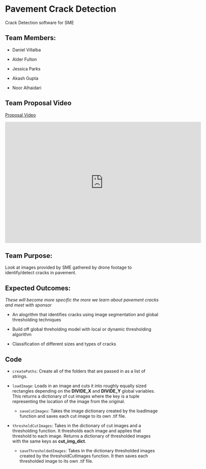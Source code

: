 # Pavement Crack Detection

Crack Detection software for SME

## Team Members:

- Daniel Villalba

- Alder Fulton

- Jessica Parks

- Akash Gupta

- Noor Alhaidari

## Team Proposal Video

[Proposal Video](https://mediaspace.msu.edu/media/SME_Proposal_Video/1_zyp7lfsq)

<iframe id="kaltura_player" src="https://cdnapisec.kaltura.com/p/811482/sp/81148200/embedIframeJs/uiconf_id/27551951/partner_id/811482?iframeembed=true&playerId=kaltura_player&entry_id=1_zyp7lfsq&flashvars[streamerType]=auto&amp;flashvars[localizationCode]=en&amp;flashvars[leadWithHTML5]=true&amp;flashvars[sideBarContainer.plugin]=true&amp;flashvars[sideBarContainer.position]=left&amp;flashvars[sideBarContainer.clickToClose]=true&amp;flashvars[chapters.plugin]=true&amp;flashvars[chapters.layout]=vertical&amp;flashvars[chapters.thumbnailRotator]=false&amp;flashvars[streamSelector.plugin]=true&amp;flashvars[EmbedPlayer.SpinnerTarget]=videoHolder&amp;flashvars[dualScreen.plugin]=true&amp;flashvars[hotspots.plugin]=1&amp;flashvars[Kaltura.addCrossoriginToIframe]=true&amp;&wid=1_kdkj3z0c" width="640" height="396" allowfullscreen webkitallowfullscreen mozAllowFullScreen allow="autoplay *; fullscreen *; encrypted-media *" sandbox="allow-downloads allow-forms allow-same-origin allow-scripts allow-top-navigation allow-pointer-lock allow-popups allow-modals allow-orientation-lock allow-popups-to-escape-sandbox allow-presentation allow-top-navigation-by-user-activation" frameborder="0" title="SME_Proposal_Video"></iframe>


## Team Purpose:

Look at images provided by SME gathered by drone footage to identify/detect cracks in pavement.

## Expected Outcomes:

*These will become more specific the more we learn about pavement cracks and meet with sponsor*

- An alogrithm that identifies cracks using image segmentation and global thresholding  techniques

- Build off global threholding model with local or dynamic thresholding algorithm

- Classification of different sizes and types of cracks

## Code  

* `createPaths`: Create all of the folders that are passed in as a list of strings.

* `loadImage`: Loads in an image and cuts it into roughly equally sized rectangles depending on the **DIVIDE_X** and **DIVIDE_Y** global variables. This returns a dictionary of cut images where the key is a tuple representing the location of the image from the original.

  * `saveCutImages`: Takes the image dictionary created by the loadImage function and saves each cut image to its own .tif file.

* `thresholdCutImages`: Takes in the dictionary of cut images and a thresholding function. It thresholds each image and applies that threshold to each image. Returns a dictionary of thresholded images with the same keys as **cut_img_dict**.

  * `saveThresholdedImages`: Takes in the dictionary thresholded images created by the thresholdCutImages function. It then saves each thresholded image to its own .tif file.


